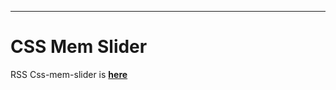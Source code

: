***
# CSS Mem Slider

RSS Css-mem-slider is **[here](https://adypr.github.io/css-mem-slider/cssMemSlider/)**
